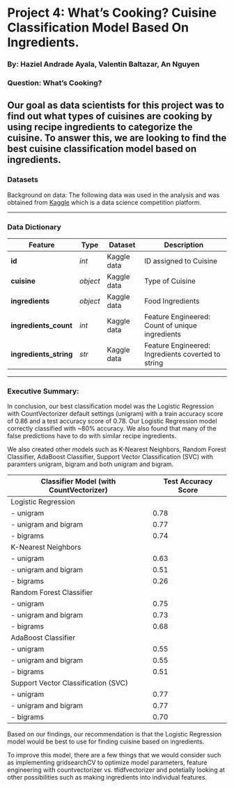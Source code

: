 # Project 4: What’s Cooking? Cuisine Classification Model Based On Ingredients.
### By: Haziel Andrade Ayala, Valentin Baltazar, An Nguyen

### Question: What’s Cooking?
Our goal as data scientists for this project was to find out what types of cuisines are cooking by using recipe ingredients to categorize the cuisine. To answer this, we are looking to find the best cuisine classification model based on ingredients.
---
### Datasets ###
Background on data: The following data was used in the analysis and was obtained from [Kaggle](https://www.kaggle.com/c/whats-cooking) which is a data science competition platform.

---

### Data Dictionary ###

|Feature|Type|Dataset|Description|
|---|---|---|---|
|**id**|*int*|Kaggle data|ID assigned to Cuisine| 
|**cuisine**|*object*|Kaggle data|Type of Cuisine|
|**ingredients**|*object*|Kaggle data|Food Ingredients|
|**ingredients_count**|*int*|Kaggle data|Feature Engineered: Count of unique ingredients|
|**ingredients_string**|*str*|Kaggle data|Feature Engineered: Ingredients coverted to string|

---

### Executive Summary:
In conclusion, our best classification model was the Logistic Regression with CountVectorizer default settings (unigram) with a train accuracy score of 0.86 and a test accuracy score of 0.78. Our Logistic Regression model correctly classified with ~80% accuracy. We also found that many of the false predictions have to do with similar recipe ingredients.

We also created other models such as K-Nearest Neighbors, Random Forest Classifier, AdaBoost Classifier, Support Vector Classification (SVC) with paramters unigram, bigram and both unigram and bigram. 

| Classifier Model (with CountVectorizer) | Test Accuracy Score |
| --- | --- |
| Logistic Regression | |
| - unigram | 0.78 |
| - unigram and bigram | 0.77 |
| - bigrams | 0.74 |
| K-Nearest Neighbors | |
| - unigram | 0.63 |
| - unigram and bigram | 0.51 |
| - bigrams | 0.26 |
| Random Forest Classifier | |
| - unigram | 0.75 |
| - unigram and bigram | 0.73 |
| - bigrams | 0.68 |
| AdaBoost Classifier | |
| - unigram | 0.55 |
| - unigram and bigram | 0.55 |
| - bigrams | 0.51 |
| Support Vector Classification (SVC) | |
| - unigram | 0.77 |
| - unigram and bigram | 0.77 |
| - bigrams | 0.70 |

Based on our findings, our recommendation is that the Logistic Regression model would be best to use for finding cuisine based on ingredients. 

To improve this model, there are a few things that we would consider such as implementing gridsearchCV to optimize model parameters, feature engineering with countvectorizer vs. tfidfvectorizer and potetially looking at other possibilities such as making ingredients into individual features.